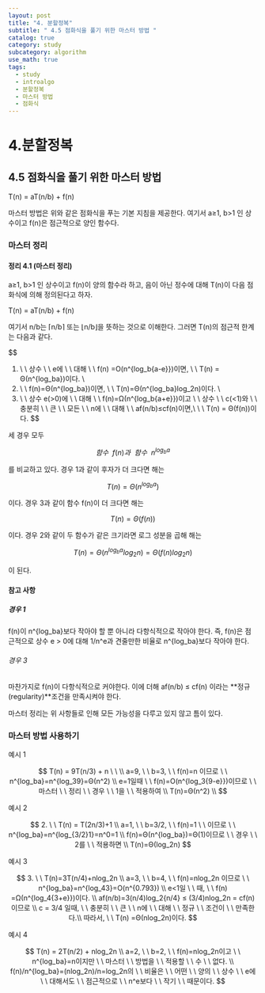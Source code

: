 ```yaml
---
layout: post
title: "4. 분할정복"
subtitle: " 4.5 점화식을 풀기 위한 마스터 방법 "
catalog: true
category: study
subcategory: algorithm
use_math: true
tags:
  - study
  - introalgo
  - 분할정복
  - 마스터 방법
  - 점화식
---
```


# 4.분할정복

## 4.5 점화식을 풀기 위한 마스터 방법

T(n) = aT(n/b) + f(n)

마스터 방법은 위와 같은 점화식을 푸는 기본 지침을 제공한다. 여기서 a≥1, b>1 인 상수이고 f(n)은 점근적으로 양인 함수다.

### 마스터 정리

#### 정리 4.1 (마스터 정리)

a≥1, b>1 인 상수이고 f(n)이 양의 함수라 하고, 음이 아닌 정수에 대해 T(n)이 다음 점화식에 의해 정의된다고 하자.

T(n) = aT(n/b) + f(n)

여기서 n/b는 ⌈n/b⌉ 또는 ⌊n/b⌋을 뜻하는 것으로 이해한다. 그러면 T(n)의 점근적 한계는 다음과 같다.

$$
1. \ \ 상수 \ \ e에 \ \ 대해 \ \ f(n) =O(n^{log_b{a-e}})이면, \ \ T(n) = Θ(n^{log_ba})이다. \\
2. \ \ f(n)=Θ(n^{log_ba})이면, \ \ T(n)=Θ(n^{log_ba}log_2n)이다. \\
3. \ \ 상수 e(>0)에 \ \ 대해 \ \ f(n)=Ω(n^{log_b{a+e}})이고 \ \ 상수 \ \ c(<1)와 \ \ 충분히 \ \ 큰 \ \ 모든 \ \ n에 \ \ 대해 \ \ af(n/b)≤cf(n)이면,\\ \ \ T(n) = Θ(f(n))이다.
$$

세 경우 모두

$$
함수 \ \ f(n)과 \ \ 함수 \ \ n^{log_ba}
$$

를 비교하고 있다. 경우 1과 같이 후자가 더 크다면 해는

$$
T(n) = Θ(n^{log_ba})
$$

이다. 경우 3과 같이 함수 f(n)이 더 크다면 해는

$$
T(n) = Θ(f(n))
$$

이다. 경우 2와 같이 두 함수가 같은 크기라면 로그 성분을 곱해 해는

$$
T(n) = Θ(n^{log_ba}log_2n) = Θ(f(n)log_2n)
$$

이 된다.

#### 참고 사항

##### 경우 1

f(n)이 n^{log_ba}보다 작아야 할 뿐 아니라 다항식적으로 작아야 한다. 즉, f(n)은 점근적으로 상수 e > 0에 대해 1/n^e과 견줄만한 비율로 n^{log_ba}보다 작아야 한다.

###### 경우 3

마찬가지로 f(n)이 다항식적으로 커야한다. 이에 더해 af(n/b) ≤ cf(n) 이라는 **정규(regularity)**조건을 만족시켜야 한다.

마스터 정리는 위 사항들로 인해 모든 가능성을 다루고 있지 않고 틈이 있다.

### 마스터 방법 사용하기

예시 1

$$
T(n) = 9T(n/3) + n \ \ \\
a=9, \ \ b=3, \ \ f(n)=n 이므로 \ \ n^{log_ba}=n^{log_39}=Θ(n^2) \\
e=1일때 \ \ f(n)=O(n^{log_3{9-e}})이므로 \ \ 마스터 \ \ 정리 \ \ 경우 \ \ 1을 \ \ 적용하여 \\
T(n)=Θ(n^2) \\
$$

예시 2

$$
2. \ \ T(n) = T(2n/3)+1 \\
a=1, \ \ b=3/2, \ \ f(n)=1 \ \ 이므로 \ \ n^{log_ba}=n^{log_{3/2}1}=n^0=1 \\
f(n)=Θ(n^{log_ba})=Θ(1)이므로 \ \ 경우 \ \ 2를 \ \ 적용하면 \\
T(n)=Θ(log_2n)
$$

예시 3

$$
3. \ \ T(n)=3T(n/4)+nlog_2n \\
a=3, \ \ b=4, \ \ f(n)=nlog_2n 이므로 \ \ n^{log_ba}=n^{log_43}=O(n^{0.793}) \\
e<1일 \ \ 때, \ \ f(n) =Ω(n^{log_4{3+e}})이다. \\
af(n/b)=3(n/4)log_2{n/4} ≤ (3/4)nlog_2n = cf(n) 이므로 \\
c = 3/4 일때, \ \ 충분히 \ \ 큰 \ \ n에 \ \ 대해 \ \ 정규 \ \ 조건이 \ \ 만족한다.\\
따라서, \ \ T(n) =Θ(nlog_2n)이다.
$$

예시 4

$$
T(n) = 2T(n/2) + nlog_2n \\
a=2, \ \ b=2, \ \ f(n)=nlog_2n이고 \ \ n^{log_ba}=n이지만 \ \ 마스터 \ \ 방법을 \ \ 적용할 \ \ 수 \ \ 없다. \\
f(n)/n^{log_ba}=(nlog_2n)/n=log_2n의 \ \ 비율은 \ \ 어떤 \ \ 양의 \ \ 상수 \ \ e에 \ \ 대해서도 \ \ 점근적으로 \ \ n^e보다 \ \ 작기 \ \ 때문이다.
$$
